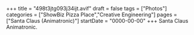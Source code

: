 +++
title = "498t3jtg093j34ijt.avif"
draft = false
tags = ["Photos"]
categories = ["ShowBiz Pizza Place","Creative Engineering"]
pages = ["Santa Claus (Animatronic)"]
startDate = "0000-00-00"
+++
Santa Claus Animatronic.
